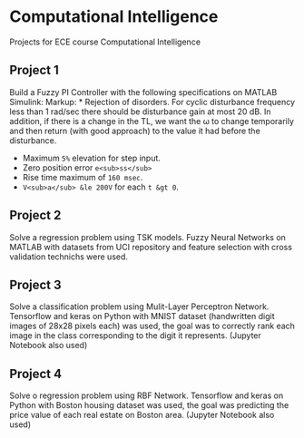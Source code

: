 # Computational Intelligence
Projects for ECE course Computational Intelligence
## Project 1
Build a Fuzzy PI Controller with the following specifications on MATLAB Simulink:
Markup: * Rejection of disorders. For cyclic disturbance frequency less than 1 rad/sec there should be disturbance gain at most 20 dB. In addition, if there is a change in the TL, we want the ω to change temporarily and then return (with good approach) to the value it had before the disturbance.
* Maximum ```5%``` elevation for step input.
* Zero position error ```e<sub>ss</sub>```
* Rise time maximum of ```160 msec```.
* ```V<sub>a</sub> &le 200V``` for each ```t &gt 0```.
## Project 2
Solve a regression problem using TSK models. Fuzzy Neural Networks on MATLAB with datasets from UCI repository and feature selection with cross validation technichs were used.

## Project 3
Solve a classification problem using Mulit-Layer Perceptron Network. Tensorflow and keras on Python with MNIST dataset (handwritten digit images of 28x28 pixels each) was used, the goal was to correctly rank each image in the class corresponding to the digit it represents. (Jupyter Notebook also used)

## Project 4
Solve o regression problem using RBF Network. Tensorflow and keras on Python with Boston housing dataset was used, the goal was predicting the price value of each real estate on Boston area. (Jupyter Notebook also used)
